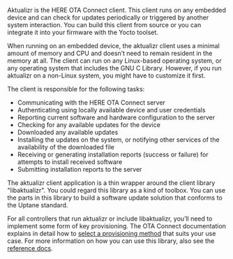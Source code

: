 Aktualizr is the HERE OTA Connect client. This client runs on any embedded device and can check for updates periodically or triggered by another system interaction. You can build this client from source or you can integrate it into your firmware with the Yocto toolset.

When running on an embedded device, the aktualizr client uses a minimal amount of memory and CPU and doesn’t need to remain resident in the memory at all. The client can run on any Linux-based operating system, or any operating system that includes the GNU C Library. However, if you run aktualizr on a non-Linux system, you might have to customize it first. 

The client is responsible for the following tasks:

* Communicating with the HERE OTA Connect server
* Authenticating using locally available device and user credentials
* Reporting current software and hardware configuration to the server
* Checking for any available updates for the device
* Downloaded any available updates
* Installing the updates on the system, or notifying other services of the availability of the downloaded file
* Receiving or generating installation reports (success or failure) for attempts to install received software
* Submitting installation reports to the server

The aktualizr client application is a thin wrapper around the client library "libaktualizr". You could regard this library as a kind of toolbox. You can use the parts in this library to build a software update solution that conforms to the Uptane standard. 

For all controllers that run aktualizr or include libaktualizr, you’ll need to implement some form of key provisioning. The OTA Connect documentation explains in detail how to [select a provisioning method](https://docs.ota.here.com/ota-client/latest/client-provisioning-methods.html) that suits your use case. For more information on how you can use this library, also see the [reference docs](https://github.com/uptane/aktualizr/tree/master/docs).
